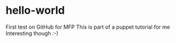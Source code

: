 # hello-world
First test on GitHub for MFP 
This is part of a puppet tutorial for me
Interesting though :-)
